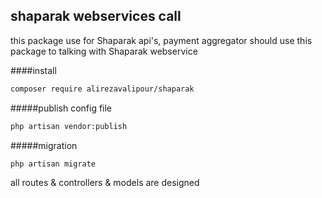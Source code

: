 ## shaparak webservices call
this package use for Shaparak api's,
payment aggregator should use this package to talking with Shaparak webservice

####install
```bash
composer require alirezavalipour/shaparak
```
#####publish config file 
```bash
php artisan vendor:publish 
```
#####migration
```bash
php artisan migrate
```

all routes & controllers & models  are designed

